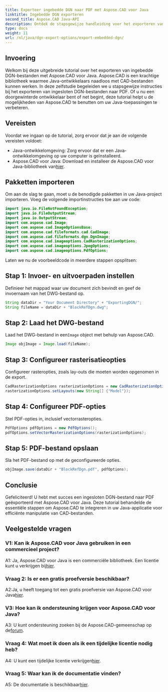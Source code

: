 ```yaml
---
title: Exporteer ingebedde DGN naar PDF met Aspose.CAD voor Java
linktitle: Ingebedde DGN exporteren
second_title: Aspose.CAD Java-API
description: Ontdek de stapsgewijze handleiding voor het exporteren van ingesloten DGN-bestanden naar PDF met Aspose.CAD voor Java. Verbeter uw Java-applicaties met naadloze manipulatie van CAD-bestanden.
type: docs
weight: 11
url: /nl/java/dgn-export-options/export-embedded-dgn/
---
```

## Invoering

Welkom bij deze uitgebreide tutorial over het exporteren van ingebedde DGN-bestanden met Aspose.CAD voor Java. Aspose.CAD is een krachtige bibliotheek waarmee Java-ontwikkelaars naadloos met CAD-bestanden kunnen werken. In deze zelfstudie begeleiden we u stapsgewijze instructies bij het exporteren van ingesloten DGN-bestanden naar PDF. Of u nu een doorgewinterde ontwikkelaar bent of net begint, deze tutorial helpt u de mogelijkheden van Aspose.CAD te benutten om uw Java-toepassingen te verbeteren.

## Vereisten

Voordat we ingaan op de tutorial, zorg ervoor dat je aan de volgende vereisten voldoet:
- Java-ontwikkelomgeving: Zorg ervoor dat er een Java-ontwikkelomgeving op uw computer is geïnstalleerd.
-  Aspose.CAD voor Java: Download en installeer de Aspose.CAD voor Java-bibliotheek van[hier](https://releases.aspose.com/cad/java/).

## Pakketten importeren

Om aan de slag te gaan, moet u de benodigde pakketten in uw Java-project importeren. Voeg de volgende importinstructies toe aan uw code:

```java
import java.io.FileNotFoundException;
import java.io.FileOutputStream;
import java.io.OutputStream;
import com.aspose.cad.Image;
import com.aspose.cad.ImageOptionsBase;
import com.aspose.cad.fileformats.cad.CadImage;
import com.aspose.cad.fileformats.dgn.DgnImage;
import com.aspose.cad.imageoptions.CadRasterizationOptions;
import com.aspose.cad.imageoptions.JpegOptions;
import com.aspose.cad.imageoptions.PdfOptions;
```

Laten we nu de voorbeeldcode in meerdere stappen opsplitsen:

## Stap 1: Invoer- en uitvoerpaden instellen

Definieer het mappad waar uw document zich bevindt en geef de invoernaam van het DWG-bestand op.

```java
String dataDir = "Your Document Directory" + "ExportingDGN/";
String fileName = dataDir + "BlockRefDgn.dwg";
```

## Stap 2: Laad het DWG-bestand

 Laad het DWG-bestand in een`Image` object met behulp van Aspose.CAD.

```java
Image objImage = Image.load(fileName);
```

## Stap 3: Configureer rasterisatieopties

Configureer rasteropties, zoals lay-outs die moeten worden opgenomen in de export.

```java
CadRasterizationOptions rasterizationOptions = new CadRasterizationOptions();
rasterizationOptions.setLayouts(new String[] {"Model"});
```

## Stap 4: Configureer PDF-opties

Stel PDF-opties in, inclusief vectorrasteropties.

```java
PdfOptions pdfOptions = new PdfOptions();
pdfOptions.setVectorRasterizationOptions(rasterizationOptions);
```

## Stap 5: PDF-bestand opslaan

Sla het PDF-bestand op met de geconfigureerde opties.
```java
objImage.save(dataDir + "BlockRefDgn.pdf", pdfOptions);
```

## Conclusie

Gefeliciteerd! U hebt met succes een ingesloten DGN-bestand naar PDF geëxporteerd met Aspose.CAD voor Java. Deze tutorial behandelde de essentiële stappen om Aspose.CAD te integreren in uw Java-applicatie voor efficiënte manipulatie van CAD-bestanden.

## Veelgestelde vragen

### V1: Kan ik Aspose.CAD voor Java gebruiken in een commercieel project?

 A1: Ja, Aspose.CAD voor Java is een commerciële bibliotheek. Een licentie kunt u verkrijgen bij[hier](https://purchase.aspose.com/buy).

### Vraag 2: Is er een gratis proefversie beschikbaar?

 A2:Ja, u heeft toegang tot een gratis proefversie van Aspose.CAD voor Java[hier](https://releases.aspose.com/).

### V3: Hoe kan ik ondersteuning krijgen voor Aspose.CAD voor Java?

A3: U kunt ondersteuning zoeken bij de Aspose.CAD-gemeenschap op de[forum](https://forum.aspose.com/c/cad/19).

### Vraag 4: Wat moet ik doen als ik een tijdelijke licentie nodig heb?

 A4: U kunt een tijdelijke licentie verkrijgen[hier](https://purchase.aspose.com/temporary-license/).

### Vraag 5: Waar kan ik de documentatie vinden?

 A5: De documentatie is beschikbaar[hier](https://reference.aspose.com/cad/java/).
